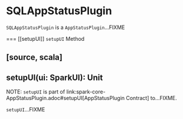 # SQLAppStatusPlugin

`SQLAppStatusPlugin` is a `AppStatusPlugin`...FIXME

=== [[setupUI]] `setupUI` Method

[source, scala]
----
setupUI(ui: SparkUI): Unit
----

NOTE: `setupUI` is part of link:spark-core-AppStatusPlugin.adoc#setupUI[AppStatusPlugin Contract] to...FIXME.

`setupUI`...FIXME
